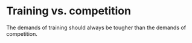# Training vs. competition

The demands of training should always be tougher than the demands of competition.
